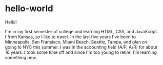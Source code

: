 # hello-world

Hello!

I'm in my first semester of college and learning HTML, CSS, and JavaScript.  I from Kansas, so I like to travel.  In the last five years I've been to Minneapolis, San Fransisco, Miami Beach, Seattle, Tampa, and plan on going to NYC this summer.  I was in the accounting field (A/P, A/R) for about 16 years. I took some time off and since I'm too young to retire, I'm learning something new. 

